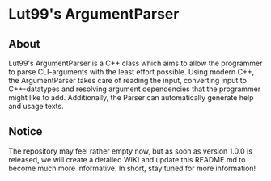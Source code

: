 # Lut99's ArgumentParser
## About
Lut99's ArgumentParser is a C++ class which aims to allow the programmer to parse CLI-arguments with the least effort possible. Using modern C++, the ArgumentParser takes care of reading the input, converting input to C++-datatypes and resolving argument dependencies that the programmer might like to add. Additionally, the Parser can automatically generate help and usage texts.

## Notice
The repository may feel rather empty now, but as soon as version 1.0.0 is released, we will create a detailed WIKI and update this README.md to become much more informative. In short, stay tuned for more information!
